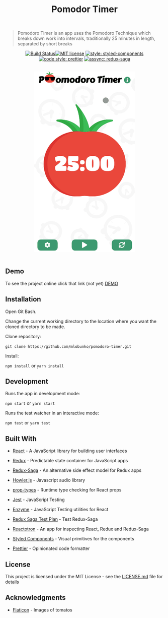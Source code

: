 <h1 align="center">Pomodor Timer</h1>

<br />

> Pomodoro Timer is an app uses the Pomodoro Technique which breaks down work into intervals, traditionally 25 minutes in length, separated by short breaks

<div align="center">
  
 [![Build Status](https://travis-ci.com/mlobunko/pomodoro-timer.svg?branch=master)](https://travis-ci.com/mlobunko/pomodoro-timer)[![MIT license](https://img.shields.io/badge/License-MIT-blue.svg)](https://lbesson.mit-license.org/) [![style: styled-components](https://img.shields.io/badge/style-%F0%9F%92%85%20styled--components-orange.svg?colorB=daa357&colorA=db748e)](https://github.com/styled-components/styled-components) [![code style: prettier](https://img.shields.io/badge/code_style-prettier-ff69b4.svg)](https://github.com/prettier/prettier) [![assync: redux-saga](https://img.shields.io/badge/asynch-redux--saga-green.svg)](https://github.com/redux-saga/redux-saga)
  
</div>

<br />

<div align="center">
  <img src="docs/images/tomato-timer-screen.gif" alt="screenshot"/>
</div>

<br />

## Demo

To see the project online click that link (not yet) <a href="https://mlobunko.github.io/pomodoro-timer/">DEMO</a>

## Installation

Open Git Bash.

Change the current working directory to the location where you want the cloned directory to be made.

Clone repository:

`git clone https://github.com/mlobunko/pomodoro-timer.git`

Install:

`npm install` or `yarn install`

## Development

Runs the app in development mode:

`npm start` or `yarn start`

Runs the test watcher in an interactive mode:

`npm test` or `yarn test`

## Built With

- [React](https://github.com/facebook/react) - A JavaScript library for building user interfaces
- [Redux](https://github.com/reduxjs/redux) - Predictable state container for JavaScript apps
- [Redux-Saga](https://github.com/redux-saga/redux-saga) - An alternative side effect model for Redux apps
- [Howler.js](https://github.com/facebook/jest) - Javascript audio library
- [prop-types](https://github.com/facebook/prop-types) - Runtime type checking for React props
- [Jest](https://github.com/facebook/jest) - JavaScript Testing
- [Enzyme](https://github.com/airbnb/enzyme) - JavaScript Testing utilities for React
- [Redux Saga Test Plan](https://github.com/jfairbank/redux-saga-test-plan) - Test Redux-Saga
- [Reactotron](https://github.com/infinitered/reactotron) - An app for inspecting React, Redux and Redux-Saga
- [Styled Components](https://github.com/styled-components/styled-components) - Visual primitives for the components

- [Prettier](https://github.com/prettier/prettier) - Opinionated code formatter

## License

This project is licensed under the MIT License - see the [LICENSE.md](LICENSE.md) file for details

## Acknowledgments

- [Flaticon](https://www.flaticon.com/) - Images of tomatos
